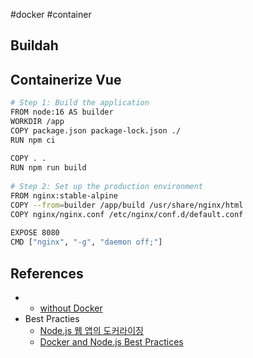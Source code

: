 #docker #container 

## Buildah

## Containerize Vue

```bash
# Step 1: Build the application  
FROM node:16 AS builder  
WORKDIR /app  
COPY package.json package-lock.json ./  
RUN npm ci  
  
COPY . .  
RUN npm run build  
  
# Step 2: Set up the production environment  
FROM nginx:stable-alpine  
COPY --from=builder /app/build /usr/share/nginx/html  
COPY nginx/nginx.conf /etc/nginx/conf.d/default.conf  
  
EXPOSE 8080  
CMD ["nginx", "-g", "daemon off;"]
```

## References
* 
	* [without Docker](https://netpple.github.io/docs/make-container-without-docker/)
* Best Practies
	* [Node.js 웹 앱의 도커라이징](https://nodejs.org/ko/docs/guides/nodejs-docker-webapp)
	* [Docker and Node.js Best Practices](https://github.com/nodejs/docker-node/blob/main/docs/BestPractices.md#docker-and-nodejs-best-practices)

